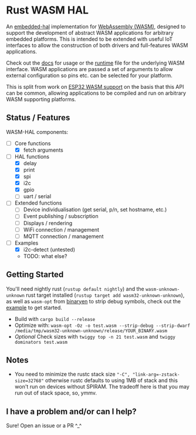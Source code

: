# Rust WASM HAL

An [embedded-hal](https://github.com/rust-embedded/embedded-hal/) implementation for [WebAssembly (WASM)](https://webassembly.org/), designed to support the development of abstract WASM applications for arbitrary embedded platforms. This is intended to be extended with useful IoT interfaces to allow the construction of both drivers and full-features WASM applications.

Check out the [docs](https://docs.rs/wasm-hal) for usage or the [runtime](https://github.com/ryankurte/rust-wasm-hal/blob/master/src/runtime.rs) file for the underlying WASM interface. WASM applications are passed a set of arguments to allow external configuration so pins etc. can be selected for your platform.

This is split from work on [ESP32 WASM support](https://github.com/ryankurte/rust-esp32-wasm/) on the basis that this API can be common, allowing applications to be compiled and run on arbitrary WASM supporting platforms.


## Status / Features

WASM-HAL components:

- [ ] Core functions
  - [x] fetch arguments
- [ ] HAL functions
  - [x] delay
  - [x] print
  - [x] spi
  - [x] i2c
  - [x] gpio
  - [ ] uart / serial
- [ ] Extended functions
  - [ ] Device individualisation (get serial, p/n, set hostname, etc.)
  - [ ] Event publishing / subscription
  - [ ] Displays / rendering
  - [ ] WiFi connection / management
  - [ ] MQTT connection / management
- [ ] Examples
  - [x] i2c-detect (untested)
  - TODO: what else?


## Getting Started


You'll need nightly rust (`rustup default nightly`) and the `wasm-unknown-unknown` rust target installed (`rustup target add wasm32-unknown-unknown`), as well as `wasm-opt` from [binaryen](https://github.com/WebAssembly/binaryen) to strip debug symbols, check out the [example](https://github.com/ryankurte/rust-esp32-wasm/tree/master/example) to get started.

- Build with `cargo build --release`
- Optimize with: `wasm-opt -Oz -o test.wasm --strip-debug --strip-dwarf /media/tmp/wasm32-unknown-unknown/release/YOUR_BINARY.wasm`
- _Optional_ Check sizes with `twiggy top -n 21 test.wasm` and `twiggy dominators test.wasm`



## Notes

- You need to minimize the rustc stack size `"-C", "link-arg=-zstack-size=32768"` otherwise rustc defaults to using 1MB of stack and this won't run on devices without SPIRAM. The tradeoff here is that you may run out of stack space, so, ymmv.


## I have a problem and/or can I help?

Sure! Open an issue or a PR ^_^

